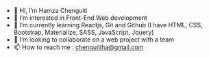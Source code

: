 - 👋 Hi, I’m Hamza Chenguiti
- 👀 I’m interested in Front-End Web development
- 🌱 I’m currently learning Reactjs, Git and Github (I have HTML, CSS, Bootstrap, Materialize, SASS, JavaScript, Jquery)
- 💞️ I’m looking to collaborate on a web project with a team 
- 📫 How to reach me : chenguitiha@gmail.com

<!---
hamza-che/hamza-che is a ✨ special ✨ repository because its `README.md` (this file) appears on your GitHub profile.
You can click the Preview link to take a look at your changes.
--->
